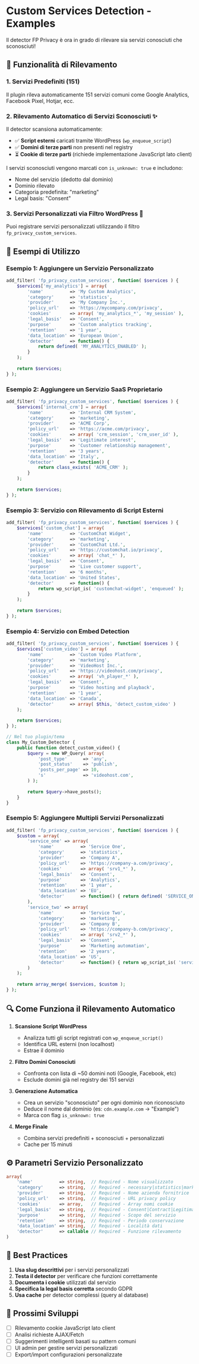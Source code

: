 # Custom Services Detection - Examples

Il detector FP Privacy è ora in grado di rilevare sia servizi conosciuti che sconosciuti!

## 🎯 Funzionalità di Rilevamento

### 1. Servizi Predefiniti (151)
Il plugin rileva automaticamente 151 servizi comuni come Google Analytics, Facebook Pixel, Hotjar, ecc.

### 2. Rilevamento Automatico di Servizi Sconosciuti ✨
Il detector scansiona automaticamente:
- ✅ **Script esterni** caricati tramite WordPress (`wp_enqueue_script`)
- ✅ **Domini di terze parti** non presenti nel registry
- ⏳ **Cookie di terze parti** (richiede implementazione JavaScript lato client)

I servizi sconosciuti vengono marcati con `is_unknown: true` e includono:
- Nome del servizio (dedotto dal dominio)
- Dominio rilevato
- Categoria predefinita: "marketing"
- Legal basis: "Consent"

### 3. Servizi Personalizzati via Filtro WordPress 🔧

Puoi registrare servizi personalizzati utilizzando il filtro `fp_privacy_custom_services`.

## 📝 Esempi di Utilizzo

### Esempio 1: Aggiungere un Servizio Personalizzato

```php
add_filter( 'fp_privacy_custom_services', function( $services ) {
    $services['my_analytics'] = array(
        'name'          => 'My Custom Analytics',
        'category'      => 'statistics',
        'provider'      => 'My Company Inc.',
        'policy_url'    => 'https://mycompany.com/privacy',
        'cookies'       => array( 'my_analytics_*', 'my_session' ),
        'legal_basis'   => 'Consent',
        'purpose'       => 'Custom analytics tracking',
        'retention'     => '1 year',
        'data_location' => 'European Union',
        'detector'      => function() {
            return defined( 'MY_ANALYTICS_ENABLED' );
        }
    );
    
    return $services;
} );
```

### Esempio 2: Aggiungere un Servizio SaaS Proprietario

```php
add_filter( 'fp_privacy_custom_services', function( $services ) {
    $services['internal_crm'] = array(
        'name'          => 'Internal CRM System',
        'category'      => 'marketing',
        'provider'      => 'ACME Corp',
        'policy_url'    => 'https://acme.com/privacy',
        'cookies'       => array( 'crm_session', 'crm_user_id' ),
        'legal_basis'   => 'Legitimate interest',
        'purpose'       => 'Customer relationship management',
        'retention'     => '3 years',
        'data_location' => 'Italy',
        'detector'      => function() {
            return class_exists( 'ACME_CRM' );
        }
    );
    
    return $services;
} );
```

### Esempio 3: Servizio con Rilevamento di Script Esterni

```php
add_filter( 'fp_privacy_custom_services', function( $services ) {
    $services['custom_chat'] = array(
        'name'          => 'CustomChat Widget',
        'category'      => 'marketing',
        'provider'      => 'CustomChat Ltd.',
        'policy_url'    => 'https://customchat.io/privacy',
        'cookies'       => array( 'chat_*' ),
        'legal_basis'   => 'Consent',
        'purpose'       => 'Live customer support',
        'retention'     => '6 months',
        'data_location' => 'United States',
        'detector'      => function() {
            return wp_script_is( 'customchat-widget', 'enqueued' );
        }
    );
    
    return $services;
} );
```

### Esempio 4: Servizio con Embed Detection

```php
add_filter( 'fp_privacy_custom_services', function( $services ) {
    $services['custom_video'] = array(
        'name'          => 'Custom Video Platform',
        'category'      => 'marketing',
        'provider'      => 'VideoHost Inc.',
        'policy_url'    => 'https://videohost.com/privacy',
        'cookies'       => array( 'vh_player_*' ),
        'legal_basis'   => 'Consent',
        'purpose'       => 'Video hosting and playback',
        'retention'     => '1 year',
        'data_location' => 'Canada',
        'detector'      => array( $this, 'detect_custom_video' )
    );
    
    return $services;
} );

// Nel tuo plugin/tema
class My_Custom_Detector {
    public function detect_custom_video() {
        $query = new WP_Query( array(
            'post_type'      => 'any',
            'post_status'    => 'publish',
            'posts_per_page' => 10,
            's'              => 'videohost.com',
        ) );
        
        return $query->have_posts();
    }
}
```

### Esempio 5: Aggiungere Multipli Servizi Personalizzati

```php
add_filter( 'fp_privacy_custom_services', function( $services ) {
    $custom = array(
        'service_one' => array(
            'name'          => 'Service One',
            'category'      => 'statistics',
            'provider'      => 'Company A',
            'policy_url'    => 'https://company-a.com/privacy',
            'cookies'       => array( 'srv1_*' ),
            'legal_basis'   => 'Consent',
            'purpose'       => 'Analytics',
            'retention'     => '1 year',
            'data_location' => 'EU',
            'detector'      => function() { return defined( 'SERVICE_ONE_ID' ); }
        ),
        'service_two' => array(
            'name'          => 'Service Two',
            'category'      => 'marketing',
            'provider'      => 'Company B',
            'policy_url'    => 'https://company-b.com/privacy',
            'cookies'       => array( 'srv2_*' ),
            'legal_basis'   => 'Consent',
            'purpose'       => 'Marketing automation',
            'retention'     => '2 years',
            'data_location' => 'US',
            'detector'      => function() { return wp_script_is( 'service-two', 'enqueued' ); }
        )
    );
    
    return array_merge( $services, $custom );
} );
```

## 🔍 Come Funziona il Rilevamento Automatico

1. **Scansione Script WordPress**
   - Analizza tutti gli script registrati con `wp_enqueue_script()`
   - Identifica URL esterni (non localhost)
   - Estrae il dominio

2. **Filtro Domini Conosciuti**
   - Confronta con lista di ~50 domini noti (Google, Facebook, etc)
   - Esclude domini già nel registry dei 151 servizi

3. **Generazione Automatica**
   - Crea un servizio "sconosciuto" per ogni dominio non riconosciuto
   - Deduce il nome dal dominio (es: `cdn.example.com` → "Example")
   - Marca con flag `is_unknown: true`

4. **Merge Finale**
   - Combina servizi predefiniti + sconosciuti + personalizzati
   - Cache per 15 minuti

## ⚙️ Parametri Servizio Personalizzato

```php
array(
    'name'          => string,  // Required - Nome visualizzato
    'category'      => string,  // Required - necessary|statistics|marketing
    'provider'      => string,  // Required - Nome azienda fornitrice
    'policy_url'    => string,  // Required - URL privacy policy
    'cookies'       => array,   // Required - Array nomi cookie
    'legal_basis'   => string,  // Required - Consent|Contract|Legitimate interest
    'purpose'       => string,  // Required - Scopo del servizio
    'retention'     => string,  // Required - Periodo conservazione
    'data_location' => string,  // Required - Località dati
    'detector'      => callable // Required - Funzione rilevamento
)
```

## 🎨 Best Practices

1. **Usa slug descrittivi** per i servizi personalizzati
2. **Testa il detector** per verificare che funzioni correttamente
3. **Documenta i cookie** utilizzati dal servizio
4. **Specifica la legal basis corretta** secondo GDPR
5. **Usa cache** per detector complessi (query al database)

## 🚀 Prossimi Sviluppi

- [ ] Rilevamento cookie JavaScript lato client
- [ ] Analisi richieste AJAX/Fetch
- [ ] Suggerimenti intelligenti basati su pattern comuni
- [ ] UI admin per gestire servizi personalizzati
- [ ] Export/import configurazioni personalizzate
